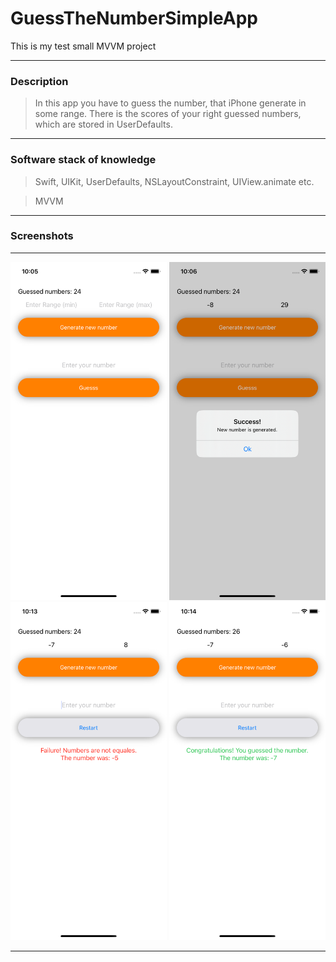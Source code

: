 # GuessTheNumberSimpleApp
This is my test small MVVM project
***
### Description
>In this app you have to guess the number, that iPhone generate in
some range. There is the scores of your right guessed numbers, which
are stored in UserDefaults.
***
### Software stack of knowledge
>Swift, UIKit, UserDefaults, NSLayoutConstraint, UIView.animate etc.

>MVVM
***
### Screenshots
***
<img src="Screenshots/1.png" width="250">
<img src="Screenshots/2.png" width="250">
<img src="Screenshots/3.png" width="250">
<img src="Screenshots/4.png" width="250">

***
